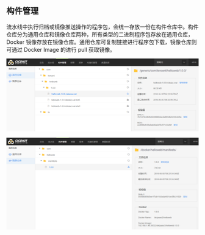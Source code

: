 ## 构件管理

流水线中执行归档或镜像推送操作的程序包，会统一存放一份在构件仓库中。构件仓库分为通用仓库和镜像仓库两种，所有类型的二进制程序包存放在通用仓库，Docker 镜像存放在镜像仓库。通用仓库可复制链接进行程序包下载，镜像仓库则可通过 Docker Image 的进行 pull 获取镜像。

![](../assets/bk-cicdkit-21.png)

![](../assets/bk-cicdkit-22.png)
